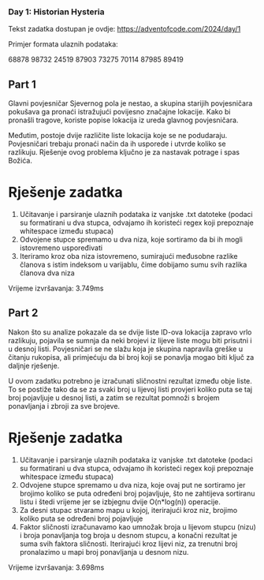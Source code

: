 ### Day 1: Historian Hysteria

Tekst zadatka dostupan je ovdje: https://adventofcode.com/2024/day/1

Primjer formata ulaznih podataka:

68878   98732
24519   87903
73275   70114
87985   89419

## Part 1

Glavni povjesničar Sjevernog pola je nestao, a skupina starijih povjesničara pokušava ga pronaći istražujući povijesno značajne lokacije. Kako bi pronašli tragove, koriste popise lokacija iz ureda glavnog povjesničara.

Međutim, postoje dvije različite liste lokacija koje se ne podudaraju. Povjesničari trebaju pronaći način da ih usporede i utvrde koliko se razlikuju. Rješenje ovog problema ključno je za nastavak potrage i spas Božića.

# Rješenje zadatka

1. Učitavanje i parsiranje ulaznih podataka iz vanjske .txt datoteke (podaci su formatirani u dva stupca, odvajamo ih koristeći regex koji prepoznaje whitespace između stupaca)
2. Odvojene stupce spremamo u dva niza, koje sortiramo da bi ih mogli istovremeno uspoređivati
3. Iteriramo kroz oba niza istovremeno, sumirajući međusobne razlike članova s istim indeksom u varijablu, čime dobijamo sumu svih razlika članova dva niza

Vrijeme izvršavanja: 3.749ms

## Part 2

Nakon što su analize pokazale da se dvije liste ID-ova lokacija zapravo vrlo razlikuju, pojavila se sumnja da neki brojevi iz lijeve liste mogu biti prisutni i u desnoj listi. Povjesničari se ne slažu koja je skupina napravila greške u čitanju rukopisa, ali primjećuju da bi broj koji se ponavlja mogao biti ključ za daljnje rješenje.

U ovom zadatku potrebno je izračunati sličnostni rezultat između obje liste. To se postiže tako da se za svaki broj u lijevoj listi provjeri koliko puta se taj broj pojavljuje u desnoj listi, a zatim se rezultat pomnoži s brojem ponavljanja i zbroji za sve brojeve.

# Rješenje zadatka

1. Učitavanje i parsiranje ulaznih podataka iz vanjske .txt datoteke (podaci su formatirani u dva stupca, odvajamo ih koristeći regex koji prepoznaje whitespace između stupaca)
2. Odvojene stupce spremamo u dva niza, koje ovaj put ne sortiramo jer brojimo koliko se puta određeni broj pojavljuje, što ne zahtijeva sortiranu listu i štedi vrijeme jer se izbjegnu dvije O(n*log(n)) operacije.
3. Za desni stupac stvaramo mapu u kojoj, iterirajući kroz niz, brojimo koliko puta se određeni broj pojavljuje
4. Faktor sličnosti izračunavamo kao umnožak broja u lijevom stupcu (nizu) i broja ponavljanja tog broja u desnom stupcu, a konačni rezultat je suma svih faktora sličnosti. Iterirajući kroz lijevi niz, za trenutni broj pronalazimo u mapi broj ponavljanja u desnom nizu.

Vrijeme izvršavanja: 3.698ms
